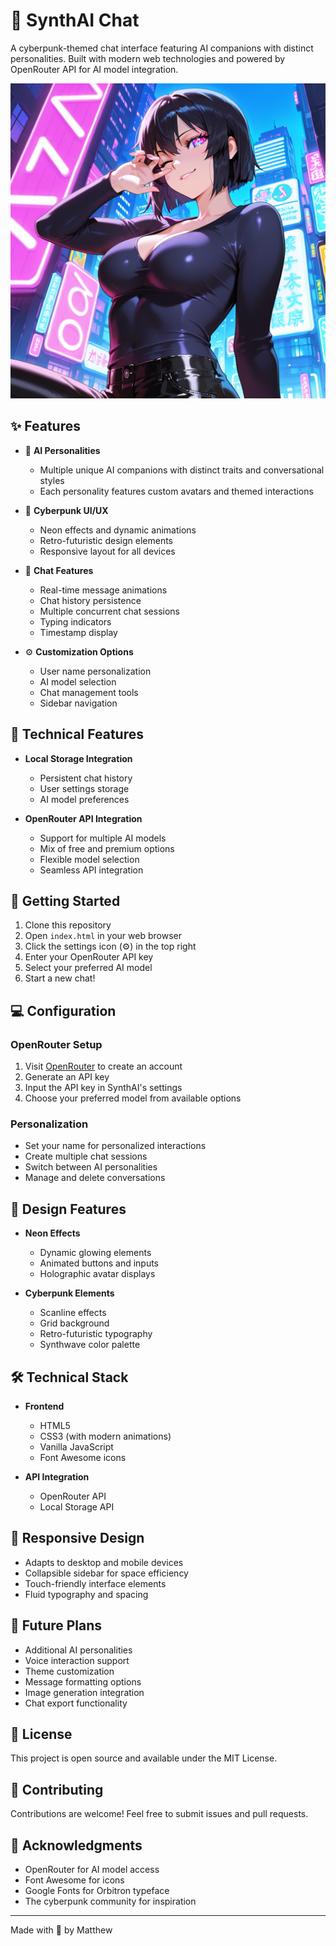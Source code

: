 # 🌟 SynthAI Chat

A cyberpunk-themed chat interface featuring AI companions with distinct personalities. Built with modern web technologies and powered by OpenRouter API for AI model integration.

![SynthAI Interface](assets/pictures/bots/synthia.png)

## ✨ Features

- 🤖 **AI Personalities**
  - Multiple unique AI companions with distinct traits and conversational styles
  - Each personality features custom avatars and themed interactions
  
- 🎨 **Cyberpunk UI/UX**
  - Neon effects and dynamic animations
  - Retro-futuristic design elements
  - Responsive layout for all devices
  
- 💬 **Chat Features**
  - Real-time message animations
  - Chat history persistence
  - Multiple concurrent chat sessions
  - Typing indicators
  - Timestamp display

- ⚙️ **Customization Options**
  - User name personalization
  - AI model selection
  - Chat management tools
  - Sidebar navigation

## 🔧 Technical Features

- **Local Storage Integration**
  - Persistent chat history
  - User settings storage
  - AI model preferences

- **OpenRouter API Integration**
  - Support for multiple AI models
  - Mix of free and premium options
  - Flexible model selection
  - Seamless API integration

## 🚀 Getting Started

1. Clone this repository
2. Open `index.html` in your web browser
3. Click the settings icon (⚙️) in the top right
4. Enter your OpenRouter API key
5. Select your preferred AI model
6. Start a new chat!

## 💻 Configuration

### OpenRouter Setup

1. Visit [OpenRouter](https://openrouter.ai/) to create an account
2. Generate an API key
3. Input the API key in SynthAI's settings
4. Choose your preferred model from available options

### Personalization

- Set your name for personalized interactions
- Create multiple chat sessions
- Switch between AI personalities
- Manage and delete conversations

## 🎨 Design Features

- **Neon Effects**
  - Dynamic glowing elements
  - Animated buttons and inputs
  - Holographic avatar displays

- **Cyberpunk Elements**
  - Scanline effects
  - Grid background
  - Retro-futuristic typography
  - Synthwave color palette

## 🛠️ Technical Stack

- **Frontend**
  - HTML5
  - CSS3 (with modern animations)
  - Vanilla JavaScript
  - Font Awesome icons

- **API Integration**
  - OpenRouter API
  - Local Storage API

## 📱 Responsive Design

- Adapts to desktop and mobile devices
- Collapsible sidebar for space efficiency
- Touch-friendly interface elements
- Fluid typography and spacing

## 🎯 Future Plans

- Additional AI personalities
- Voice interaction support
- Theme customization
- Message formatting options
- Image generation integration
- Chat export functionality

## 📄 License

This project is open source and available under the MIT License.

## 🤝 Contributing

Contributions are welcome! Feel free to submit issues and pull requests.

## 💖 Acknowledgments

- OpenRouter for AI model access
- Font Awesome for icons
- Google Fonts for Orbitron typeface
- The cyberpunk community for inspiration

---

Made with 💜 by Matthew